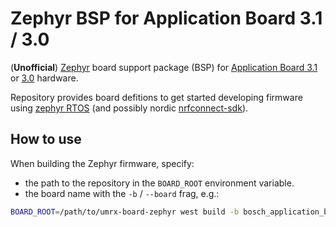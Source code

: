 # Zephyr BSP for Application Board 3.1 / 3.0

(**Unofficial**) [Zephyr](https://www.zephyrproject.org/) board support package (BSP) 
 for [Application Board 3.1](https://www.bosch-sensortec.com/software-tools/tools/application-board-3-1/) or 
[3.0](https://www.bosch-sensortec.com/software-tools/tools/application-board-3-0/) hardware.

Repository provides board defitions to get started developing firmware using 
[zephyr RTOS](https://github.com/zephyrproject-rtos/zephyr)
(and possibly nordic [nrfconnect-sdk](https://www.nordicsemi.com/Products/Development-software/nRF-Connect-SDK)).

## How to use

When building the Zephyr firmware, specify:
* the path to the repository in the `BOARD_ROOT` environment variable.
* the board name with the `-b` / `--board` frag, e.g.:
```bash
BOARD_ROOT=/path/to/umrx-board-zephyr west build -b bosch_application_board_3_0 -d build
```